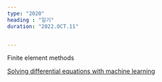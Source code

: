 ```yaml
---
type: "2020"
heading : "일기"
duration: "2022.OCT.11"


---
```

 

Finite element methods

[Solving differential equations with machine learning
](https://medium.com/pasqal-io/solving-differential-equations-with-machine-learning-86bdca8163dc)
